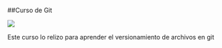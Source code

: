 ##Curso de Git

![](https://s3.minijuegosgratis.com/media/landings/pack-wow/avatar-2.png)

Este curso lo relizo para aprender el versionamiento de archivos en git